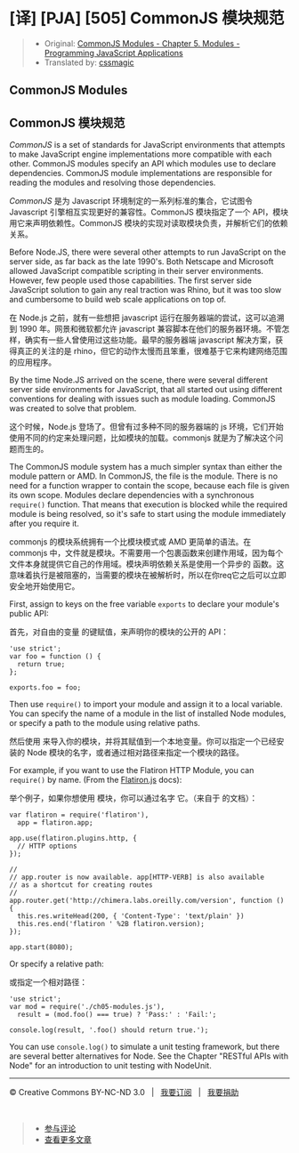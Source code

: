 # [译] [PJA] [505] CommonJS 模块规范

> * Original: [CommonJS Modules - Chapter 5. Modules - Programming JavaScript Applications](http://chimera.labs.oreilly.com/books/1234000000262/ch05.html#commonjs_modules)
> * Translated by: [cssmagic](https://github.com/cssmagic)

## CommonJS Modules

## CommonJS 模块规范

_CommonJS_ is a set of standards for JavaScript environments that attempts to make JavaScript engine implementations more compatible with each other. CommonJS modules specify an API which modules use to declare dependencies. CommonJS module implementations are responsible for reading the modules and resolving those dependencies.

_CommonJS_ 是为 Javascript 环境制定的一系列标准的集合，它试图令 Javascript 引擎相互实现更好的兼容性。CommonJS 模块指定了一个 API，模块用它来声明依赖性。CommonJS 模块的实现对读取模块负责，并解析它们的依赖关系。

Before Node.JS, there were several other attempts to run JavaScript on the server side, as far back as the late 1990's. Both Netscape and Microsoft allowed JavaScript compatible scripting in their server environments. However, few people used those capabilities. The first server side JavaScript solution to gain any real traction was Rhino, but it was too slow and cumbersome to build web scale applications on top of.

在 Node.js 之前，就有一些想把 javascript 运行在服务器端的尝试，这可以追溯到 1990 年。网景和微软都允许 javascript 兼容脚本在他们的服务器环境。不管怎样，确实有一些人曾使用过这些功能。最早的服务器端 javascript 解决方案，获得真正的关注的是 rhino，但它的动作太慢而且笨重，很难基于它来构建网络范围的应用程序。

By the time Node.JS arrived on the scene, there were several different server side environments for JavaScript, that all started out using different conventions for dealing with issues such as module loading. CommonJS was created to solve that problem.

这个时候，Node.js 登场了。但曾有过多种不同的服务器端的 js 环境，它们开始使用不同的约定来处理问题，比如模块的加载。commonjs 就是为了解决这个问题而生的。

The CommonJS module system has a much simpler syntax than either the module pattern or AMD. In CommonJS, the file is the module. There is no need for a function wrapper to contain the scope, because each file is given its own scope. Modules declare dependencies with a synchronous `require()` function. That means that execution is blocked while the required module is being resolved, so it's safe to start using the module immediately after you require it.

commonjs 的模块系统拥有一个比模块模式或 AMD 更简单的语法。在 commonjs 中，文件就是模块。不需要用一个包裹函数来创建作用域，因为每个文件本身就提供它自己的作用域。模块声明依赖关系是使用一个异步的  函数。这意味着执行是被阻塞的，当需要的模块在被解析时，所以在你req它之后可以立即安全地开始使用它。

First, assign to keys on the free variable `exports` to declare your module's public API:

首先，对自由的变量  的键赋值，来声明你的模块的公开的 API：

    'use strict';
    var foo = function () {
      return true;
    };

    exports.foo = foo;

Then use `require()` to import your module and assign it to a local variable. You can specify the name of a module in the list of installed Node modules, or specify a path to the module using relative paths.

然后使用  来导入你的模块，并将其赋值到一个本地变量。你可以指定一个已经安装的 Node 模块的名字，或者通过相对路径来指定一个模块的路径。

For example, if you want to use the Flatiron HTTP Module, you can `require()` by name. (From the [Flatiron.js][12] docs):

举个例子，如果你想使用  模块，你可以通过名字  它。（来自于  的文档）：

    var flatiron = require('flatiron'),
      app = flatiron.app;

    app.use(flatiron.plugins.http, {
      // HTTP options
    });

    //
    // app.router is now available. app[HTTP-VERB] is also available
    // as a shortcut for creating routes
    //
    app.router.get('http://chimera.labs.oreilly.com/version', function () {
      this.res.writeHead(200, { 'Content-Type': 'text/plain' })
      this.res.end('flatiron ' %2B flatiron.version);
    });

    app.start(8080);

Or specify a relative path:

或指定一个相对路径：

    'use strict';
    var mod = require('./ch05-modules.js'),
      result = (mod.foo() === true) ? 'Pass:' : 'Fail:';

    console.log(result, '.foo() should return true.');

You can use `console.log()` to simulate a unit testing framework, but there are several better alternatives for Node. See the Chapter "RESTful APIs with Node" for an introduction to unit testing with NodeUnit.

[12]: http://flatironjs.org/#routing

***

&copy; Creative Commons BY-NC-ND 3.0 &nbsp; | &nbsp; [我要订阅](http://www.cssmagic.net/blog/subscribe) &nbsp; | &nbsp; [我要捐助](http://www.cssmagic.net/blog/donate)

&nbsp;
> * [参与评论](https://github.com/cssmagic/blog/issues/XXXXXXXXXX)
> * [查看更多文章](https://github.com/cssmagic/blog/issues?state=open)
